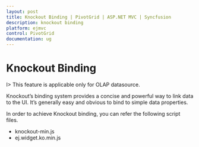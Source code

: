 ```yaml
---
layout: post
title: Knockout Binding | PivotGrid | ASP.NET MVC | Syncfusion
description: knockout binding
platform: ejmvc
control: PivotGrid
documentation: ug
---
```


# Knockout Binding

I> This feature is applicable only for OLAP datasource.

Knockout’s binding system provides a concise and powerful way to link data to the UI. It’s generally easy and obvious to bind to simple data properties.

In order to achieve Knockout binding, you can refer the following script files.

* knockout-min.js
* ej.widget.ko.min.js



